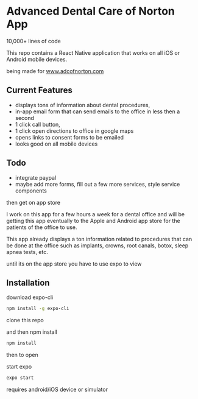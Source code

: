 # Advanced Dental Care of Norton App

10,000+ lines of code

This repo contains a React Native application that works on all iOS or Android mobile devices.

being made for www.adcofnorton.com

## Current Features

- displays tons of information about dental procedures,
- in-app email form that can send emails to the office in less then a second
- 1 click call button,
- 1 click open directions to office in google maps
- opens links to consent forms to be emailed
- looks good on all mobile devices

## Todo

- integrate paypal
- maybe add more forms, fill out a few more services, style service components

then get on app store

I work on this app for a few hours a week for a dental office and will be getting this app eventually
to the Apple and Android app store for the patients of the office to use.

This app already displays a ton information related to procedures that can be done at the office such as implants, crowns, root canals, botox, sleep apnea tests, etc.

until its on the app store you have to use expo to view

## Installation

download expo-cli

```bash
npm install -g expo-cli
```

clone this repo

and then npm install

```bash
npm install
```

then to open

start expo

```bash
expo start
```

requires android/iOS device or simulator
